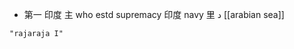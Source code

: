 - 第一 印度 主 who estd supremacy 印度 navy 里 د [[arabian sea]]

```query 2021-12-30 15:27
"rajaraja I"
```
